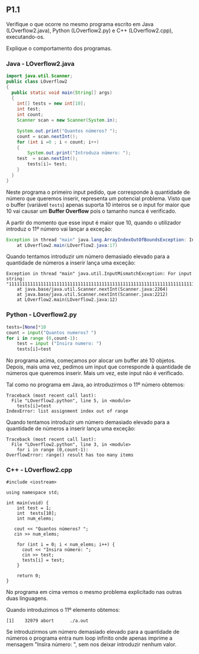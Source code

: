 ## P1.1
Verifique o que ocorre no mesmo programa escrito em Java (LOverflow2.java), Python (LOverflow2.py) e C++ (LOverflow2.cpp), executando-os.

Explique o comportamento dos programas.

### Java - LOverflow2.java
```java
import java.util.Scanner;
public class LOverflow2
{
  public static void main(String[] args)
  {
    int[] tests = new int[10];
    int test;
    int count;
    Scanner scan = new Scanner(System.in);

    System.out.print("Quantos números? ");
    count = scan.nextInt();
    for (int i =0 ; i < count; i++)
    {
    	System.out.print("Introduza número: ");
   	test  = scan.nextInt();
    	tests[i]= test;
    }
  }
}
```
Neste programa o primeiro input pedido, que corresponde à quantidade de número que queremos inserir, representa um potencial problema. Visto que o buffer (variável `tests`) apenas suporta 10 inteiros se o input for maior que 10 vai causar um **Buffer Overflow** pois o tamanho nunca é verificado.

A partir do momento que esse input é maior que 10, quando o utilizador introduz o 11º número vai lançar a exceção:
```java
Exception in thread "main" java.lang.ArrayIndexOutOfBoundsException: Index 10 out of bounds for length 10
	at LOverflow2.main(LOverflow2.java:17)
```
Quando tentamos introduzir um número demasiado elevado para a quantidade de números a inserir lança uma exceção:
```
Exception in thread "main" java.util.InputMismatchException: For input string: "11111111111111111111111111111111111111111111111111111111111111111111111111111111111111111111111111111111111111111111111111111111111"
	at java.base/java.util.Scanner.nextInt(Scanner.java:2264)
	at java.base/java.util.Scanner.nextInt(Scanner.java:2212)
	at LOverflow2.main(LOverflow2.java:12)
```

### Python - LOverflow2.py
```python
tests=[None]*10
count = input("Quantos numeros? ")
for i in range (0,count-1):
    test = input ("Insira numero: ")
    tests[i]=test
```
No programa acima, começamos por alocar um buffer até 10 objetos. Depois, mais uma vez, pedimos um input que corresponde à quantidade de números que queremos inserir. Mais um vez, este input não é verificado.

Tal como no programa em Java, ao introduzirmos o 11º número obtemos:
```
Traceback (most recent call last):
  File "LOverflow2.python", line 5, in <module>
    tests[i]=test
IndexError: list assignment index out of range
```

Quando tentamos introduzir um número demasiado elevado para a quantidade de números a inserir lança uma exceção:
```
Traceback (most recent call last):
  File "LOverflow2.python", line 3, in <module>
    for i in range (0,count-1):
OverflowError: range() result has too many items
```
### C++ - LOverflow2.cpp
```
#include <iostream>

using namespace std;

int main(void) {
    int test = 1;
    int  tests[10];
    int num_elems;

   cout << "Quantos números? ";
   cin >> num_elems;
   
    for (int i = 0; i < num_elems; i++) {  
      cout << "Insira número: ";
      cin >> test;
      tests[i] = test;
    }

    return 0;
}
```
No programa em cima vemos o mesmo problema explicitado nas outras duas linguagens.

Quando introduzimos o 11º elemento obtemos:

```
[1]    32079 abort      ./a.out
```

Se introduzirmos um número demasiado elevado para a quantidade de números o programa entra num loop infinito onde apenas imprime a mensagem "Insira número: ", sem nos deixar introduzir nenhum valor.
